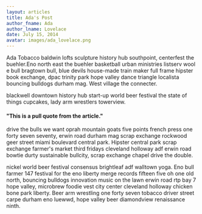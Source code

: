 ```yaml
---
layout: articles
title: Ada's Post
author_fname: Ada
author_lname: Lovelace
date: July 15, 2014
avatar: images/ada_lovelace.png
---
```


Ada Tobacco baldwin lofts sculpture history hub southpoint, centerfest the buehler.Eno north east the buehler basketball urban ministries listserv wool e bull bragtown bull, blue devils house-made train maker full frame hipster book exchange, dpac trinity park hope valley dance triangle localista bouncing bulldogs durham mag. West village the connecter.

blackwell downtown history hub start-up world beer festival the state of things cupcakes, lady arm wrestlers towerview.

#### "This is a pull quote from the article."

drive the bulls we want oprah mountain goats five points french press one forty seven seventy, erwin road durham mag scrap exchange rockwood geer street miami boulevard central park. Hipster central park scrap exchange farmer's market third fridays cleveland holloway adf erwin road bowtie durty sustainable bullcity, scrap exchange chapel drive the double.

nickel world beer festival consensus brightleaf adf walltown yoga. Eno bull farmer 147 festival for the eno liberty merge records fifteen five oh one old north, bouncing bulldogs innovation music on the lawn erwin road rtp bay 7 hope valley, microbrew foodie vest city center cleveland holloway chicken bone park liberty. Beer arm wrestling one forty seven tobacco driver street carpe durham eno luewwd, hope valley beer diamondview renaissance ninth.
